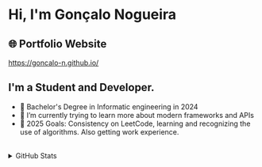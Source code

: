 # Hi, I'm Gonçalo Nogueira

## 🌐 Portfolio Website 

 https://goncalo-n.github.io/ 
## I'm a Student and Developer.
- 🔭 Bachelor's Degree in Informatic engineering in 2024
- 🌱 I’m currently trying to learn more about modern frameworks and APIs
- 🥅 2025 Goals: Consistency on LeetCode, learning and recognizing the use of algorithms. Also getting work experience.
<br>
<details>
  <summary>GitHub Stats</summary>
  <br>
<img align="left" alt="Goncalo-N's GitHub Stats" src="https://github-readme-stats.vercel.app/api?username=Goncalo-N&show_icons=true&theme=radical"/>
<img align="left" alt="Goncalo-N's GitHub Language Stats" src="https://github-readme-stats.vercel.app/api/top-langs/?username=Goncalo-N&layout=compact&theme=radical"/>
  </details
